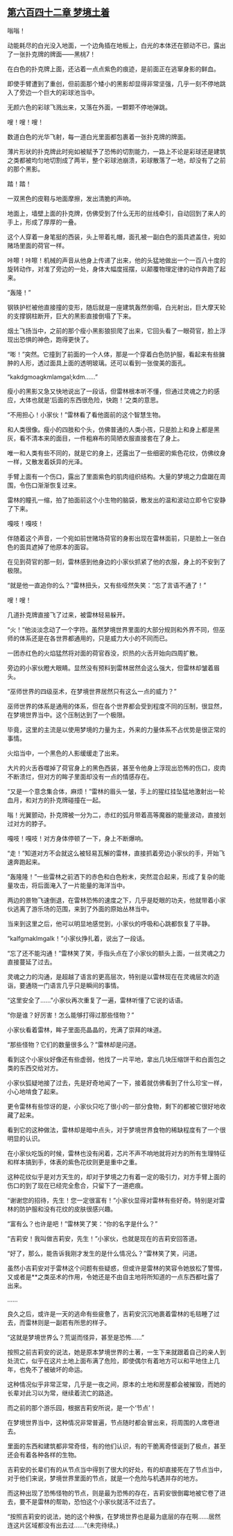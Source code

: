 ## [第六百四十二章 梦境土着](https://www.xxbiquge.com/11_11222/8980828.html)


  嗡嗡！

  动能耗尽的白光没入地面，一个边角插在地板上，白光的本体还在颤动不已，露出了一张扑克牌的牌面——黑桃7！

  在白色的扑克牌上面，还沾着一点点紫色的痕迹，是前面正在逃窜身影的鲜血。

  即使手臂遭到了重创，但前面那个矮小的黑影却显得非常坚强，几乎一刻不停地跳入了旁边一个巨大的彩球池当中。

  无颜六色的彩球飞溅出来，又落在外面，一颗颗不停地弹跳。

  嗖！嗖！嗖！

  数道白色的光华飞射，每一道白光里面都包裹着一张扑克牌的牌面。

  薄片形状的扑克牌此时宛如被赋予了恐怖的切割能力，一路上不论是彩球还是建筑之类都被均匀地切割成了两半，整个彩球池崩溃，彩球散落了一地，却没有了之前的那个黑影。

  踏！踏！

  一双黑色的皮鞋与地面摩擦，发出清脆的声响。

  地面上，墙壁上面的扑克牌，仿佛受到了什么无形的丝线牵引，自动回到了来人的手上，形成了厚厚的一叠。

  这个人穿着一身笔挺的西装，头上带着礼帽，面孔被一副白色的面具遮盖住，宛如赌场里面的荷官一样。

  咔嚓！咔嚓！机械的声音从他身上传递了出来，他的头猛地做出一个一百八十度的旋转动作，对准了旁边的一处，身体大幅度摇摆，以颠覆物理定律的动作奔跑了起来。

  “轰隆！”

  钢铁护栏被他直接撞的变形，随后就是一座建筑轰然倒塌，白光射出，巨大摩天轮的支撑钢柱断开，巨大的黑影直接倒塌了下来。

  烟土飞扬当中，之前的那个瘦小黑影狼狈爬了出来，它回头看了一眼荷官，脸上浮现出恐惧的神色，跑得更快了。

  “嘭！”突然。它撞到了前面的一个人体，那是一个穿着白色防护服，看起来有些臃肿的人形，透过面具上面的透明玻璃。还可以看到一张俊美的面孔。

  “kakdgmoagkmlamgal;kdm……”

  瘦小的黑影又急又快地说出了一段话，但雷林根本听不懂，但通过灵魂之力的感应，大体也就是‘后面的东西很危险，快跑！’之类的意思。

  “不用担心！小家伙！”雷林看了看他面前的这个智慧生物。

  和人类很像。瘦小的四肢和个头，仿佛普通的人类小孩，只是脸上和身上都是黑灰，看不清本来的面目，一件粗麻布的简陋衣服直接套在了身上。

  唯一和人类有些不同的，就是它的身上，还露出了一些细密的紫色花纹，仿佛纹身一样，又散发着妖异的光泽。

  手臂上面有一个伤口，露出了里面紫色的肌肉组织结构。大量的梦境之力盘踞在周围，令伤口渐渐恢复过来。

  雷林的瞳孔一缩，拍了拍面前这个小生物的脑袋，散发出的温和波动立即令它安静了下来。

  嘎吱！嘎吱！

  伴随着这个声音，一个宛如前世赌场荷官的身影出现在雷林面前，只是脸上一张白色的面具遮掉了他原本的面容。

  在见到荷官的那一刻，雷林感到他身边的小家伙抓紧了他的衣服，身上的不安到了极限。

  “就是他一直追你的么？”雷林扭头，又有些哑然失笑：“忘了言语不通了！”

  嗖！嗖！

  几道扑克牌直接飞了过来，被雷林轻易躲开。

  “火！”他淡淡念动了一个字符。虽然梦境世界里面的大部分规则和外界不同，但巫师的体系还是在各世界都通用的，只是威力大小的不同而已。

  一团赤红色的火焰猛然将对面的荷官吞没，炽热的火舌开始向四周扩散。

  旁边的小家伙瞪大眼睛。显然没有预料到雷林居然会这么强大，但雷林却皱着眉头。

  “巫师世界的四级巫术，在梦境世界居然只有这么一点的威力？”

  巫师世界的体系是通用的体系，但在各个世界都会受到程度不同的压制，很显然，在梦境世界当中。这个压制达到了一个极限。

  毕竟，这里的主流是以使用梦境的力量为主，外来的力量体系不占优势是很正常的事情。

  火焰当中，一个黑色的人影缓缓走了出来。

  大片的火舌吞噬掉了荷官身上的黑色西装，甚至令他身上浮现出恐怖的伤口，皮肉不断溃烂，但对方的眸子里面却没有一点的情感存在。

  “又是一个意念集合体，麻烦！”雷林的眉头一皱，手上的猩红挂坠猛地激射出一轮血月，和对方的扑克牌碰撞在一起。

  嗡！光翼颤动，扑克牌被一分为二，赤红的弧月带着高等魔器的能量波动，直接划过对方的脖子。

  嘎吱！嘎吱！对方身体停顿了一下，身上不断爆响。

  “走！”知道对方不会就这么被轻易瓦解的雷林，直接抓着旁边小家伙的手，开始飞速奔跑起来。

  “轰隆隆！”一些雷林之前洒下的赤色和白色粉末，突然混合起来，形成了复杂的能量攻击，将后面淹入了一片能量的海洋当中。

  两边的景物飞速倒退，在雷林恐怖的速度之下，几乎是眨眼的功夫，他就带着小家伙逃离了游乐场的范围，来到了外面的原始丛林当中。

  当来到这里之后，他可以明显地感觉到，小家伙的呼吸和心跳都恢复了平静。

  “kalfgmaklmgalk！”小家伙挣扎着，说出了一段话。

  “忘了还不能沟通！”雷林笑了笑，手指头点在了小家伙的额头上面，一丝灵魂之力直接蔓延了过去。

  灵魂之力的沟通，是超越了语言的更高层次，特别是以雷林现在在灵魂层次的造诣，要通晓一门语言几乎只是瞬间的事情。

  “这里安全了……”小家伙再次重复了一遍，雷林听懂了它说的话语。

  “你是谁？好厉害！怎么能够打得过那些怪物？”

  小家伙看着雷林，眸子里面亮晶晶的，充满了崇拜的味道。

  “那些怪物？它们的数量很多么？”雷林却是问道。

  看到这个小家伙好像还有些虚弱，他找了一片平地，拿出几块压缩饼干和白面包之类的东西交给对方。

  小家伙狐疑地接了过去，先是好奇地闻了一下，接着就仿佛看到了什么珍宝一样，小心地啃食了起来。

  更令雷林有些惊讶的是，小家伙只吃了很小的一部分食物，剩下的都被它很好地收藏了起来。

  看到它的这种做法，雷林却是暗中点头，对于梦境世界食物的稀缺程度有了一个很明显的认识。

  在小家伙吃饭的时候，雷林也没有闲着，芯片不声不响地就将对方的所有生理特征和样本搞到手，体表的紫色花纹则更是重中之重。

  这种花纹似乎是对方天生的，却对于梦境之力有着一定的吸引力，对方手臂上面的伤口的到了现在已经完全愈合，只留下了一道疤痕。

  “谢谢您的招待，先生！您一定很富有！”小家伙显得对雷林有些好奇。特别是对雷林的防护服和没有花纹的皮肤很感兴趣。

  “富有么？也许是吧！”雷林笑了笑：“你的名字是什么？”

  “吉莉安！我叫做吉莉安，先生！”小家伙，也就是现在的吉莉安回答道。

  “好了，那么，能告诉我刚才发生的是什么情况么？”雷林笑了笑，问道。

  虽然小吉莉安对于雷林这个问题有些疑惑，但或许是雷林的笑容令她放松了警惕，又或者是**之类巫术的作用，令她还是不由自主地将所知道的一点东西都吐露了出来。

  ……

  良久之后，或许是一天的逃命有些疲惫了，吉莉安沉沉地裹着雷林的毛毯睡了过去，而雷林则是一副若有所思的样子。

  “这就是梦境世界么？荒诞而怪异，甚至是恐怖……”

  按照之前吉莉安的说法，她是原本梦境世界的土著，一生下来就跟着自己的亲人到处流亡，似乎在这片土地上面布满了危险，即使偶尔有着地方可以和平地住上几年，也免不了被破坏的命运。

  这种情况似乎非常正常，几乎是一夜之间，原本的土地和房屋都会被摧毁，而她的长辈对此习以为常，继续着流亡的路途。

  而之前的那个游乐园，根据吉莉安所说，是一个‘节点’！

  在梦境世界当中，这种情况非常普遍，节点随时都会冒出来，将周围的人席卷进去。

  里面的东西和建筑都非常奇怪，有的他们认识，有的干脆离奇怪诞到了极点，甚至还会有着各种各样的生物。

  吉莉安的长辈们有的从节点当中得到了很大的好处，有的却直接死在了节点当中，对于他们来说，梦境世界里面的节点，就是一个危险与机遇并存的地方。

  而这种出现了恐怖怪物的节点，则是最为恐怖的存在，吉莉安很倒霉地被它卷了进去，要不是雷林的帮助，恐怕这个小家伙就活不过去了。

  “按照吉莉安的说法，她的这个种族，在梦境世界也是最为底层的存在啊……居然连这片区域都没有出去过……”(未完待续。)
